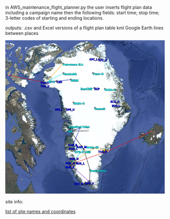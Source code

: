 in AWS_maintenance_flight_planner.py the user inserts flight plan data including a campaign name then the following fields: start time; stop time; 3-letter codes of starting and ending locations.

outputs:
    .csv and Excel versions of a flight plan table
    kml Google Earth lines between places

![](images/example_map.jpg)

site info:

[list of site names and coordinates](planning_info/all_sites.csv)